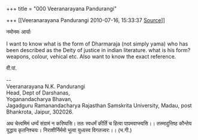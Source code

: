 +++
title = "000 Veeranarayana Pandurangi"

+++
[[Veeranarayana Pandurangi	2010-07-16, 15:33:37 [Source](https://groups.google.com/g/bvparishat/c/lBdT8dtF428)]]



नमोनमः आर्याः



I want to know what is the form of Dharmaraja (not simply yama) who has been described as the Deity of justice in indian literature. what is his form? weapons, colour, vehical etc. Also want to know the exact reference.

वी.पां.  
  
--  
Veeranarayana N.K. Pandurangi  
Head, Dept of Darshanas,  
Yoganandacharya Bhavan,  
Jagadguru Ramanandacharya Rajasthan Samskrita University, Madau, post Bhankrota, Jaipur, 302026.  
  
अथ चेत्त्वमिमं धर्म्यं संग्रामं न करिष्यसि। ततः स्वधर्मं कीर्तिं च हित्वा पापमवाप्स्यसि।। तस्मादुत्तिष्ठ कौन्तेय युद्धाय कृतनिश्चयः। निराशीर्निर्ममो भूत्वा युध्यस्व विगतज्वरः।। (भ.गी.)  


